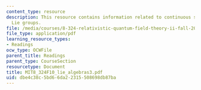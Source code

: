 ```yaml
---
content_type: resource
description: This resource contains information related to continuous symmetries and
  Lie groups.
file: /media/courses/8-324-relativistic-quantum-field-theory-ii-fall-2010/dbe4c38c5bd66da22315508698db87ba_MIT8_324F10_lie_algebras3.pdf
file_type: application/pdf
learning_resource_types:
- Readings
ocw_type: OCWFile
parent_title: Readings
parent_type: CourseSection
resourcetype: Document
title: MIT8_324F10_lie_algebras3.pdf
uid: dbe4c38c-5bd6-6da2-2315-508698db87ba
---
```

